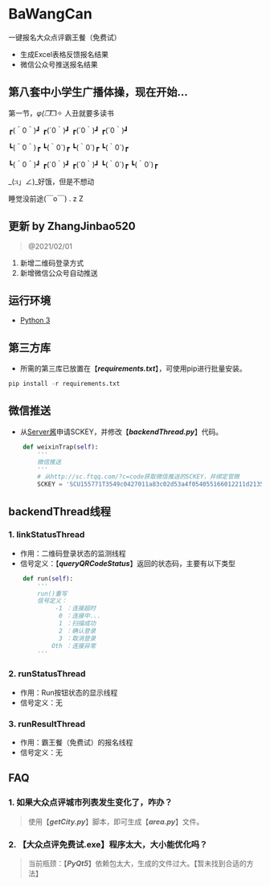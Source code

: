 
# BaWangCan
一键报名大众点评霸王餐（免费试）

 - 生成Excel表格反馈报名结果
 - 微信公众号推送报名结果

## 第八套中小学生广播体操，现在开始...
第一节，_φ(❐_❐✧ 人丑就要多读书

┏(＾0＾)┛   ┏(´0｀)┛   ┏(´0｀)┛   ┏(´0｀)┛

┗(＾0＾)┏   ┗(｀0´)┏   ┗(｀0´)┏   ┗(｀0´)┏

┗(＾0＾)┛   ┏(´0｀)┛   ┏(´0｀)┛   ┗(｀0´)┏   ┗(｀0´)┏

_(:ι」∠)_好饿，但是不想动

睡觉没前途(￣o￣) . z Z　

## 更新 by ZhangJinbao520

> @2021/02/01

 1. 新增二维码登录方式
 2. 新增微信公众号自动推送

## 运行环境

 - [Python 3](https://www.python.org/)

## 第三方库

 - 所需的第三库已放置在【***requirements.txt***】，可使用pip进行批量安装。
```python
pip install -r requirements.txt
```

## 微信推送

 - 从[Server酱](http://sc.ftqq.com/?c=code)申请SCKEY，并修改【***backendThread.py***】代码。
```python
    def weixinTrap(self):
        '''
        微信推送
        '''
        # 从http://sc.ftqq.com/?c=code获取微信推送的SCKEY，并绑定官微
        SCKEY = 'SCU155771T3549c0427011a83c02d53a4f054055166012211d21350'    # Server酱申请的SCKEY
```
## backendThread线程
### 1. linkStatusThread
 - 作用：二维码登录状态的监测线程
 - 信号定义：【***queryQRCodeStatus***】返回的状态码，主要有以下类型
```python
    def run(self):
        '''
        run()重写
        信号定义：
             -1 ：连接超时
              0 ：连接中...
              1 ：扫描成功
              2 ：确认登录
              3 ：取消登录
            Oth ：连接异常
        '''
```

### 2. runStatusThread 
 - 作用：Run按钮状态的显示线程
 - 信号定义：无

### 3. runResultThread
 - 作用：霸王餐（免费试）的报名线程
 - 信号定义：无

## FAQ 
### 1. 如果大众点评城市列表发生变化了，咋办？

> 	使用【***getCity.py***】脚本，即可生成【***area.py***】文件。

### 2. 【大众点评免费试.exe】程序太大，大小能优化吗？
> 当前瓶颈：【***PyQt5***】依赖包太大，生成的文件过大。【暂未找到合适的方法】
